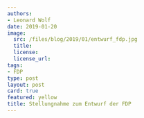 ```yaml
---
authors: 
- Leonard Wolf
date: 2019-01-20
image:
  src: /files/blog/2019/01/entwurf_fdp.jpg
  title: 
  license: 
  license_url: 
tags:
- FDP
type: post
layout: post
card: true
featured: yellow
title: Stellungnahme zum Entwurf der FDP
---
```


